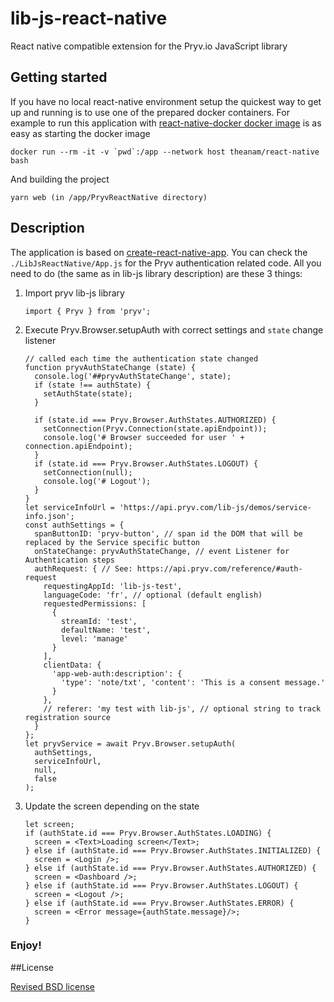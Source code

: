 # lib-js-react-native
React native compatible extension for the Pryv.io JavaScript library

## Getting started
If you have no local react-native environment setup the quickest way 
to get up and running is to use one of the prepared docker containers.
For example to run this application with [react-native-docker docker image](https://github.com/theanam/react-native-docker) 
is as easy as starting the docker image
```
docker run --rm -it -v `pwd`:/app --network host theanam/react-native bash
```
And building the project
```
yarn web (in /app/PryvReactNative directory)
```

## Description

The application is based on [create-react-native-app](https://github.com/expo/create-react-native-app). 
You can check the `./LibJsReactNative/App.js` for the Pryv authentication related code. All you need
to do (the same as in lib-js library description) are these 3 things:
1. Import pryv lib-js library
      ```
      import { Pryv } from 'pryv';
      ```
2. Execute Pryv.Browser.setupAuth with correct settings and `state` change listener
      ```
      // called each time the authentication state changed
      function pryvAuthStateChange (state) { 
        console.log('##pryvAuthStateChange', state);
        if (state !== authState) {
          setAuthState(state);
        }
        
        if (state.id === Pryv.Browser.AuthStates.AUTHORIZED) {
          setConnection(Pryv.Connection(state.apiEndpoint));
          console.log('# Browser succeeded for user ' + connection.apiEndpoint);
        }
        if (state.id === Pryv.Browser.AuthStates.LOGOUT) {
          setConnection(null);
          console.log('# Logout');
        }
      }
      let serviceInfoUrl = 'https://api.pryv.com/lib-js/demos/service-info.json';
      const authSettings = {
        spanButtonID: 'pryv-button', // span id the DOM that will be replaced by the Service specific button
        onStateChange: pryvAuthStateChange, // event Listener for Authentication steps
        authRequest: { // See: https://api.pryv.com/reference/#auth-request
          requestingAppId: 'lib-js-test',
          languageCode: 'fr', // optional (default english)
          requestedPermissions: [
            {
              streamId: 'test',
              defaultName: 'test',
              level: 'manage'
            }
          ],
          clientData: {
            'app-web-auth:description': {
              'type': 'note/txt', 'content': 'This is a consent message.'
            }
          },
          // referer: 'my test with lib-js', // optional string to track registration source
        }
      };
      let pryvService = await Pryv.Browser.setupAuth(
        authSettings,
        serviceInfoUrl,
        null,
        false
      );
      ```
3. Update the screen depending on the state
      ```
      let screen;
      if (authState.id === Pryv.Browser.AuthStates.LOADING) {
        screen = <Text>Loading screen</Text>;
      } else if (authState.id === Pryv.Browser.AuthStates.INITIALIZED) {
        screen = <Login />;
      } else if (authState.id === Pryv.Browser.AuthStates.AUTHORIZED) {
        screen = <Dashboard />;
      } else if (authState.id === Pryv.Browser.AuthStates.LOGOUT) {
        screen = <Logout />;
      } else if (authState.id === Pryv.Browser.AuthStates.ERROR) {
        screen = <Error message={authState.message}/>;
      }
      ```

### Enjoy!

##License

[Revised BSD license](https://github.com/pryv/documents/blob/master/license-bsd-revised.md)